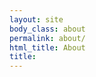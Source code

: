 ```yaml
---
layout: site
body_class: about
permalink: about/
html_title: About
title: 
---
```


<div class="inner cover">
  
<div class="container">
  
</div>

</div>